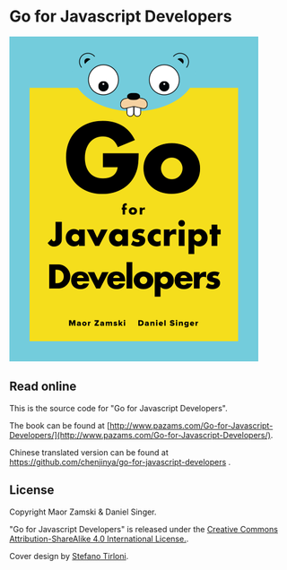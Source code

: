 # Go for Javascript Developers

![book cover](/src/images/cover.png)

## Read online

This is the source code for "Go for Javascript Developers".

The book can be found at [http://www.pazams.com/Go-for-Javascript-Developers/](http://www.pazams.com/Go-for-Javascript-Developers/).

Chinese translated version can be found at https://github.com/chenjinya/go-for-javascript-developers .


## License

Copyright Maor Zamski & Daniel Singer.

"Go for Javascript Developers" is released under the [Creative Commons Attribution-ShareAlike 4.0 International License.](http://creativecommons.org/licenses/by-sa/4.0/).

Cover design by [Stefano Tirloni](https://www.stedesign.com/).

